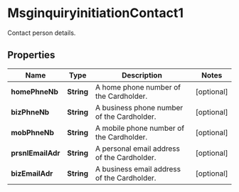 

# MsginquiryinitiationContact1

Contact person details.

## Properties

| Name | Type | Description | Notes |
|------------ | ------------- | ------------- | -------------|
|**homePhneNb** | **String** | A home phone number of the Cardholder. |  [optional] |
|**bizPhneNb** | **String** | A business phone number of the Cardholder. |  [optional] |
|**mobPhneNb** | **String** | A mobile phone number of the Cardholder. |  [optional] |
|**prsnlEmailAdr** | **String** | A personal email address of the Cardholder. |  [optional] |
|**bizEmailAdr** | **String** | A business email address of the Cardholder. |  [optional] |



